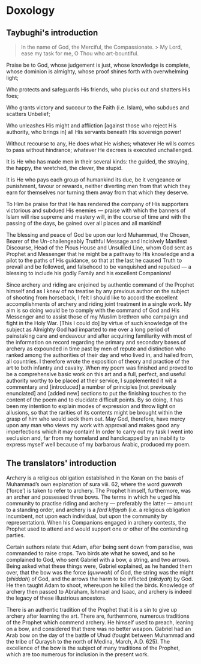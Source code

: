# Doxology

## Taybughi's introduction

> In the name of God, the Merciful, the Compassionate. > My Lord, ease my task for me, O Thou who art-bountiful.

Praise be to God, whose judgement is just, whose knowledge is complete, whose dominion is almighty, whose proof shines forth with overwhelming light;

Who protects and safeguards His friends, who plucks out and shatters His foes;

Who grants victory and succour to the Faith (i.e. Islam), who subdues and scatters Unbelief;

Who unleashes His might and affliction [against those who reject His authority, who brings in] all His servants beneath His sovereign power!

Without recourse to any, He does what He wishes; whatever He wills comes to pass without hindrance; whatever He decrees is executed unchallenged.

It is He who has made men in their several kinds: the guided, the straying, the happy, the wretched, the clever, the stupid.

It is He who pays each group of humankind its due, be it vengeance or punishment, favour or rewards, neither diverting men from that which they earn for themselves nor turning them away from that which they deserve.

To Him be praise for that He has rendered the company of His supporters victorious and subdued His enemies — praise with which the banners of Islam will rise supreme and mastery will, in the course of time and with the passing of the days, be gained over all places and all mankind!

The blessing and peace of God be upon our lord Muhammad, the Chosen, Bearer of the Un-chailengeably Truthful Message and Incisively Manifest Discourse, Head of the Pious House and Unsullied Line, whom God sent as Prophet and Messenger that he might be a pathway to His knowledge and a pilot to the paths of His guidance, so that at the last he caused Truth to prevail and be followed, and falsehood to be vanquished and repulsed — a blessing to include his godly Family and his excellent Companions!

Since archery and riding are enjoined by authentic command of the Prophet himself and as I knew of no treatise by any previous author on the subject of shooting from horseback, I felt I should like to accord the excellent accomplishments of archery and riding joint treatment in a single work. My aim is so doing would be to comply with the command of God and His Messenger  and to assist those of my Muslim brethren who campaign and fight in the Holy War. [This I could do] by virtue of such knowledge of the subject as Almighty God had imparted to me over a long period of painstaking care and endeavour and after acquiring familiarity with most of the information on record regarding the primary and secondary bases.of archery as expounded in time past by men of repute and distinction who ranked among the authorities of their day and who lived in, and hailed from, all countries. I therefore wrote the exposition of theory and practice of the art to both infantry and cavalry. When my poem was finished and proved to be a comprehensive basic work on this art and a full, perfect, and useful authority worthy to be placed at their service, I supplemented it wit a commentary and [introduced] a number of principles [not previously enunciated] and [added new] sections to put the finishing touches to the content of the poem and to elucidate difficult points. By so doing, it has been my intention to explain modes of expression and throw light on allusions, so that the rarities of its contents might be brought within the grasp of him who would seck them out. May God, therefore, have mercy upon any man who views my work with approval and makes good any imperfections which it may contain! In order to carry out my task I went into seclusion and, far from my homeland and handicapped by an inability to express myself well because of my barbarous Arabic, produced my poem.

## The translators' introduction

Archery is a religious obligation established in the Koran on the basis of Muhammad’s own explanation of sura viii. 62, where the word _guwwah_ (‘force’) is taken to refer to archery.  The Prophet himself, furthermore, was an archer and possessed three bows. The terms in which he urged his community to practise riding and archery — preferably the latter — amount to a standing order, and archery is a _fard kifayah_ (i.e. a religious obligation incumbent, not upon each individual, but upon the community by representation). When his Companions engaged in archery contests, the Prophet used to attend and would support one or other of the contending parties.

Certain authors relate that Adam, after being sent down from paradise, was commanded to raise crops. Two birds ate what he sowed, and so he complained to God, who sent Gabriel with a bow, a string, and two arrows. Being asked what these things were, Gabriel explained, as he handed them over, that the bow was the force (_quwwah_) of God, the string was the might (_shiddah_) of God, and the arrows the harm to be inflicted (_nikdyah_) by God. He then taught Adam to shoot, whereupon he killed the birds. Knowledge of archery then passed to Abraham, Ishmael and Isaac, and archery is indeed the legacy of these illustrious ancestors.

There is an authentic tradition of the Prophet that it is a sin to give up archery after learning the art. There are, furthermore, numerous traditions of the Prophet which commend archery.  He himself used to preach, leaning on a bow, and considered that there was no better weapon.  Gabriel had an Arab bow on the day of the battle of Uhud (fought between Muhammad and the tribe of Quraysh to the north of Medina, March, A.D. 625). The excellence of the bow is the subject of many traditions of the Prophet, which are too numerous for inclusion in the present work.
